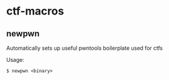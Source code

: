 # ctf-macros

## newpwn
Automatically sets up useful pwntools boilerplate used for ctfs

Usage:
```
$ newpwn <binary>
```

